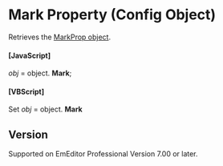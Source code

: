 # Mark Property (Config Object)

Retrieves the [MarkProp object](../mark_prop/index).

#### \[JavaScript\]

_obj_ = object. **Mark**;

#### \[VBScript\]

Set _obj_ = object. **Mark**

## Version

Supported on EmEditor Professional Version 7.00 or later.